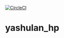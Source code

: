 [![CircleCI](https://circleci.com/gh/toricor/yashulan_hp.svg?style=svg)](https://circleci.com/gh/toricor/yashulan_hp)
# yashulan_hp
